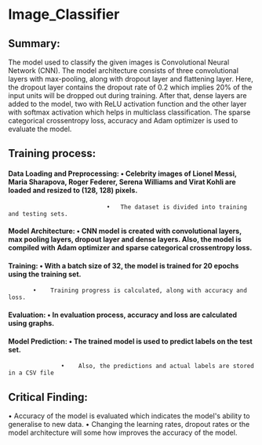 # Image_Classifier
## Summary:
The model used to classify the given images is Convolutional Neural Network (CNN). The model architecture consists of three convolutional layers with max-pooling, along with dropout layer and flattening layer. Here, the dropout layer contains the dropout rate of 0.2 which implies 20% of the input units will be dropped out during training. After that, dense layers are added to the model, two with ReLU activation function and the other layer with softmax activation which helps in multiclass classification. The sparse categorical crossentropy loss, accuracy and Adam optimizer is used to evaluate the model.

## Training process:
#### Data Loading and Preprocessing: •	Celebrity images of Lionel Messi, Maria Sharapova, Roger Federer, Serena Williams and Virat Kohli are loaded and resized to (128, 128) pixels.
                                •	The dataset is divided into training and testing sets.
#### Model Architecture: •	CNN model is created with convolutional layers, max pooling layers, dropout layer and dense layers. Also, the model is compiled with Adam optimizer and sparse categorical crossentropy loss.
#### Training:  •	With a batch size of 32, the model is trained for 20 epochs using the training set.
           •	Training progress is calculated, along with accuracy and loss.
#### Evaluation:  •	In evaluation process, accuracy and loss are calculated using graphs.
#### Model Prediction:  •	The trained model is used to predict labels on the test set.
                   •	Also, the predictions and actual labels are stored in a CSV file 
                   
## Critical Finding:  
•	Accuracy of the model is evaluated which indicates the model's ability to generalise to new data.
•	Changing the learning rates, dropout rates or the model architecture will some how improves the accuracy of the model. 
 

